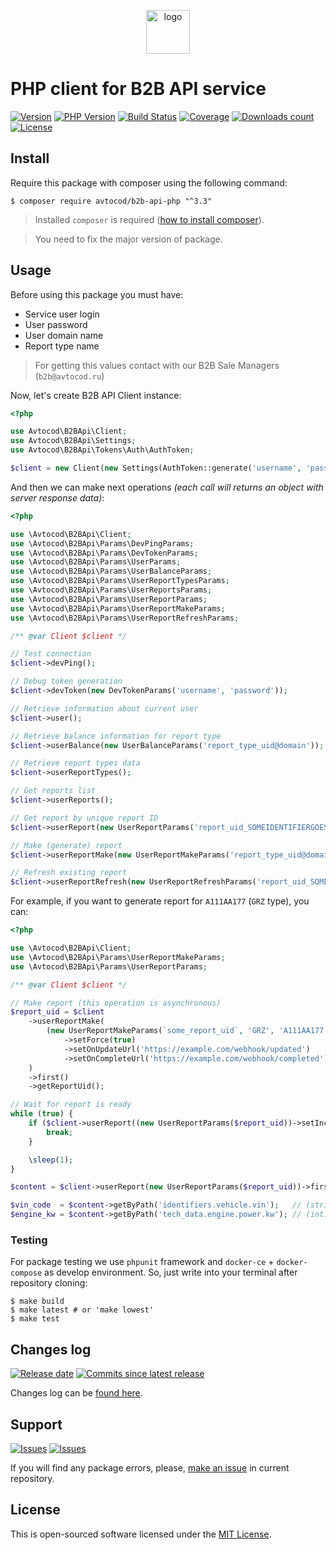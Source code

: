 <p align="center">
  <img alt="logo" src="https://hsto.org/webt/59/df/45/59df45aa6c9cb971309988.png" width="70" height="70" />
</p>

# PHP client for B2B API service

[![Version][badge_packagist_version]][link_packagist]
[![PHP Version][badge_php_version]][link_packagist]
[![Build Status][badge_build_status]][link_build_status]
[![Coverage][badge_coverage]][link_coverage]
[![Downloads count][badge_downloads_count]][link_packagist]
[![License][badge_license]][link_license]

## Install

Require this package with composer using the following command:

```shell
$ composer require avtocod/b2b-api-php "^3.3"
```

> Installed `composer` is required ([how to install composer][getcomposer]).

> You need to fix the major version of package.

## Usage

Before using this package you must have:

- Service user login
- User password
- User domain name
- Report type name

> For getting this values contact with our B2B Sale Managers (`b2b@avtocod.ru`)

Now, let's create B2B API Client instance:

```php
<?php

use Avtocod\B2BApi\Client;
use Avtocod\B2BApi\Settings;
use Avtocod\B2BApi\Tokens\Auth\AuthToken;

$client = new Client(new Settings(AuthToken::generate('username', 'password', 'domain')));
```

And then we can make next operations _(each call will returns an object with server response data)_:

```php
<?php

use \Avtocod\B2BApi\Client;
use \Avtocod\B2BApi\Params\DevPingParams;
use \Avtocod\B2BApi\Params\DevTokenParams;
use \Avtocod\B2BApi\Params\UserParams;
use \Avtocod\B2BApi\Params\UserBalanceParams;
use \Avtocod\B2BApi\Params\UserReportTypesParams;
use \Avtocod\B2BApi\Params\UserReportsParams;
use \Avtocod\B2BApi\Params\UserReportParams;
use \Avtocod\B2BApi\Params\UserReportMakeParams;
use \Avtocod\B2BApi\Params\UserReportRefreshParams;

/** @var Client $client */

// Test connection
$client->devPing();

// Debug token generation
$client->devToken(new DevTokenParams('username', 'password'));

// Retrieve information about current user
$client->user();

// Retrieve balance information for report type
$client->userBalance(new UserBalanceParams('report_type_uid@domain'));

// Retrieve report types data
$client->userReportTypes();

// Get reports list
$client->userReports();

// Get report by unique report ID
$client->userReport(new UserReportParams('report_uid_SOMEIDENTIFIERGOESHERE@domain'));

// Make (generate) report
$client->userReportMake(new UserReportMakeParams('report_type_uid@domain', 'VIN', 'Z94CB41AAGR323020'));

// Refresh existing report
$client->userReportRefresh(new UserReportRefreshParams('report_uid_SOMEIDENTIFIERGOESHERE@domain'));
```

For example, if you want to generate report for `A111AA177` (`GRZ` type), you can:

```php
<?php

use \Avtocod\B2BApi\Client;
use \Avtocod\B2BApi\Params\UserReportMakeParams;
use \Avtocod\B2BApi\Params\UserReportParams;

/** @var Client $client */

// Make report (this operation is asynchronous)
$report_uid = $client
    ->userReportMake(
        (new UserReportMakeParams(`some_report_uid`, 'GRZ', 'A111AA177'))
            ->setForce(true)
            ->setOnUpdateUrl('https://example.com/webhook/updated')
            ->setOnCompleteUrl('https://example.com/webhook/completed')
    )
    ->first()
    ->getReportUid();

// Wait for report is ready
while (true) {
    if ($client->userReport((new UserReportParams($report_uid))->setIncludeContent(false))->first()->isCompleted()) {
        break;
    }

    \sleep(1);
}

$content = $client->userReport(new UserReportParams($report_uid))->first()->getContent();

$vin_code  = $content->getByPath('identifiers.vehicle.vin');   // (string) 'JTMHX05J704083922'
$engine_kw = $content->getByPath('tech_data.engine.power.kw'); // (int) 227
```

### Testing

For package testing we use `phpunit` framework and `docker-ce` + `docker-compose` as develop environment. So, just write into your terminal after repository cloning:

```shell
$ make build
$ make latest # or 'make lowest'
$ make test
```

## Changes log

[![Release date][badge_release_date]][link_releases]
[![Commits since latest release][badge_commits_since_release]][link_commits]

Changes log can be [found here][link_changes_log].

## Support

[![Issues][badge_issues]][link_issues]
[![Issues][badge_pulls]][link_pulls]

If you will find any package errors, please, [make an issue][link_create_issue] in current repository.

## License

This is open-sourced software licensed under the [MIT License][link_license].

[badge_packagist_version]:https://img.shields.io/packagist/v/avtocod/b2b-api-php.svg?maxAge=180
[badge_php_version]:https://img.shields.io/packagist/php-v/avtocod/b2b-api-php.svg?longCache=true
[badge_build_status]:https://img.shields.io/github/workflow/status/avtocod/b2b-api-php/tests/master
[badge_coverage]:https://img.shields.io/codecov/c/github/avtocod/b2b-api-php/master.svg?maxAge=60
[badge_downloads_count]:https://img.shields.io/packagist/dt/avtocod/b2b-api-php.svg?maxAge=180
[badge_license]:https://img.shields.io/packagist/l/avtocod/b2b-api-php.svg?longCache=true
[badge_release_date]:https://img.shields.io/github/release-date/avtocod/b2b-api-php.svg?style=flat-square&maxAge=180
[badge_commits_since_release]:https://img.shields.io/github/commits-since/avtocod/b2b-api-php/latest.svg?style=flat-square&maxAge=180
[badge_issues]:https://img.shields.io/github/issues/avtocod/b2b-api-php.svg?style=flat-square&maxAge=180
[badge_pulls]:https://img.shields.io/github/issues-pr/avtocod/b2b-api-php.svg?style=flat-square&maxAge=180
[link_releases]:https://github.com/avtocod/b2b-api-php/releases
[link_packagist]:https://packagist.org/packages/avtocod/b2b-api-php
[link_build_status]:https://github.com/avtocod/b2b-api-php/actions
[link_coverage]:https://codecov.io/gh/avtocod/b2b-api-php/
[link_changes_log]:https://github.com/avtocod/b2b-api-php/blob/master/CHANGELOG.md
[link_issues]:https://github.com/avtocod/b2b-api-php/issues
[link_create_issue]:https://github.com/avtocod/b2b-api-php/issues/new/choose
[link_commits]:https://github.com/avtocod/b2b-api-php/commits
[link_pulls]:https://github.com/avtocod/b2b-api-php/pulls
[link_license]:https://github.com/avtocod/b2b-api-php/blob/master/LICENSE
[getcomposer]:https://getcomposer.org/download/
